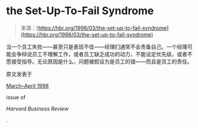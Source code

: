 <!--yml

category: 未分类

date: 2024-05-29 12:47:21

-->

# the Set-Up-To-Fail Syndrome

> 来源：[https://hbr.org/1998/03/the-set-up-to-fail-syndrome](https://hbr.org/1998/03/the-set-up-to-fail-syndrome)

<content js-target="article-content" data-key="r/vwi0ENRqIe35iJFmHXsIALDRQC3uVfuVfjiRYufJGr4NlnY6+gigl2ZQQf/RKM" data-index="J+MqQf1xc7VFXqC49X3sLQuuSC1KwCg5R1zgFEsKT4nEaDUJEu8pispwlOJwC2fi" data-waiver="false" data-page-year="1998" data-page-month="03" data-page-seo-title="the-set-up-to-fail-syndrome" data-page-adunit-locations="" data-page-slug="article" data-piano-verified="false">当一个员工失败——甚至只是表现不佳——经理们通常不会责备自己。一个经理可能会争辩说员工不理解工作，或者员工缺乏成功的动力，不能设定优先级，或者不愿接受指导。无论原因是什么，问题被假设为是员工的错——而且是员工的责任。</content>

原文发表于

[March–April 1998](/archive-toc/3982)

issue of

*Harvard Business Review*

.
